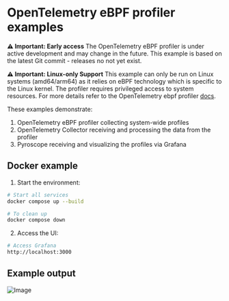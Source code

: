 # OpenTelemetry eBPF profiler examples

**⚠️ Important: Early access**
The OpenTelemetry eBPF profiler is under active development and may change in the future.
This example is based on the latest Git commit - releases no not yet exist.

**⚠️ Important: Linux-only Support**
This example can only be run on Linux systems (amd64/arm64) as it relies on eBPF technology which is
specific to the Linux kernel. 
The profiler requires privileged access to system resources.
For more details refer to the OpenTelemetry ebpf profiler
[docs](https://github.com/open-telemetry/opentelemetry-ebpf-profiler).

These examples demonstrate:

1. OpenTelemetry eBPF profiler collecting system-wide profiles
2. OpenTelemetry Collector receiving and processing the data from the profiler
3. Pyroscope receiving and visualizing the profiles via Grafana

## Docker example

1. Start the environment:

```bash
# Start all services
docker compose up --build

# To clean up
docker compose down
```

2. Access the UI:

```bash
# Access Grafana
http://localhost:3000
```

## Example output

![Image](https://github.com/user-attachments/assets/15ff58d4-218a-43dd-9835-df12e13ced3f)
